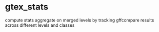 # gtex_stats
compute stats aggregate on merged levels by tracking gffcompare results across different levels and classes

